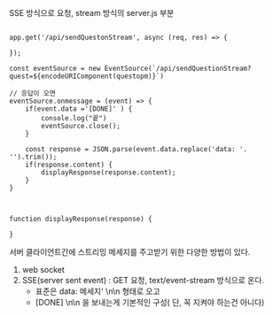 SSE 방식으로 요청, stream 방식의 server.js 부분

```JS

app.get('/api/sendQuestonStream', async (req, res) => {

});

```


```Js
const eventSource = new EventSource(`/api/sendQuestionStream?quest=${encodeURIComponent(questopm)}`)

// 응답이 오면 
eventSource.onmessage = (event) => {
    if(event.data ='[DONE]' ) {
        console.log("끝")
        eventSource.close();
    }

    const response = JSON.parse(event.data.replace('data: '. '').trim());
    if(response.content) {
        displayResponse(response.content);
    }
}



function displayResponse(response) {

}
```


서버 클라이언트간에 스트리밍 메세지를 주고받기 위한 다양한 방법이 있다.
1. web socket
2. SSE(server sent event)  : GET 요청, text/event-stream 방식으로 온다.
   - 표준은 data: 메세지' \n\n 형태로 오고
   - [DONE] \n\n 을 보내는게 기본적인 구성( 단, 꼭 지켜야 하는건 아니다)

